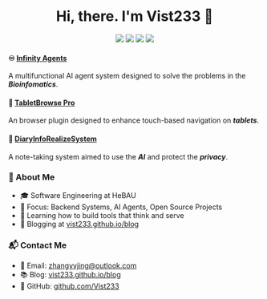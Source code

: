<h1 align="center">Hi, there. I'm Vist233 👋</h1>

<p align="center">
  <a href="https://vist233.github.io"><img src="https://img.shields.io/badge/website-online-brightgreen"/></a>
  <a href="mailto:zhangyvjing@outlook.com"><img src="https://img.shields.io/badge/email-contact-blue"/></a>
  <a href="http://vist233.github.io/blog"><img src="https://img.shields.io/badge/blog-visit-orange"/></a>
  <a href="https://github.com/Vist233"><img src="https://img.shields.io/github/followers/Vist233?label=Follow&style=social"/></a>
</p>

#### ♾️ [Infinity Agents](https://github.com/Vist233/Infinite_Agents)
A multifunctional AI agent system designed to solve the problems in the ***Bioinfomatics***.

#### 📱 [TabletBrowse Pro](https://github.com/Vist233/BrowserUseForPad)
An browser plugin designed to enhance touch-based navigation on ***tablets***.

#### 📓 [DiaryInfoRealizeSystem](https://github.com/Vist233/DiaryInfoRealizeSystem)
A note-taking system aimed to use the ***AI*** and protect the ***privacy***.

### 🚀 About Me
- 🎓 Software Engineering at HeBAU
- 🔭 Focus: Backend Systems, AI Agents, Open Source Projects
- 🌱 Learning how to build tools that think and serve
- 📝 Blogging at [vist233.github.io/blog](http://vist233.github.io/blog)

### 📬 Contact Me
* 📧 Email: [zhangyvjing@outlook.com](mailto:zhangyvjing@outlook.com)
* 📚 Blog: [vist233.github.io/blog](http://vist233.github.io/blog)
* 🐙 GitHub: [github.com/Vist233](https://github.com/Vist233)
